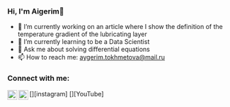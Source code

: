 ### Hi, I'm Aigerim👋


- 🔭 I’m currently working on an article where I show the definition of the temperature gradient of the lubricating layer
- 🌱 I’m currently learning to be a Data Scientist
- 💬 Ask me about solving differential equations
- 📫 How to reach me: aygerim.tokhmetova@mail.ru

### Connect with me:
[<img align="left" alt="opa_oz | Instagram" width="22px" src="https://cdn.jsdelivr.net/npm/simple-icons@v3/icons/instagram.svg" />][instagram]
[<img align="left" alt="opa_oz | YouTube" width="22px" src="https://cdn.jsdelivr.net/npm/simple-icons@3.13.0/icons/youtube.svg" />][YouTube]
